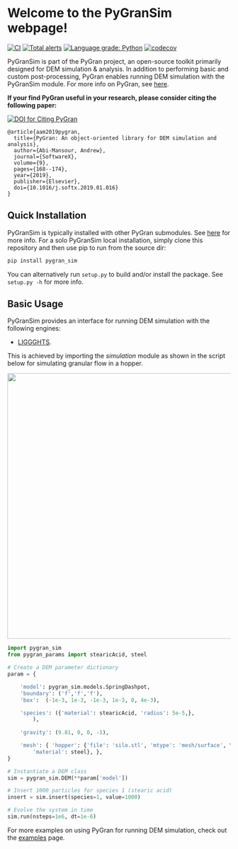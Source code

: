 # Welcome to the PyGranSim webpage!
[//]: # (Badges)
[![CI](https://github.com/Andrew-AbiMansour/PyGranSim/actions/workflows/CI.yaml/badge.svg)](https://github.com/Andrew-AbiMansour/PyGranSim/actions/workflows/CI.yaml)
[![Total alerts](https://img.shields.io/lgtm/alerts/g/Andrew-AbiMansour/PyGranSim.svg?logo=lgtm&logoWidth=18)](https://lgtm.com/projects/g/Andrew-AbiMansour/PyGranSim/alerts/)
[![Language grade: Python](https://img.shields.io/lgtm/grade/python/g/Andrew-AbiMansour/PyGranSim.svg?logo=lgtm&logoWidth=18)](https://lgtm.com/projects/g/Andrew-AbiMansour/PyGranSim/context:python)
[![codecov](https://codecov.io/gh/Andrew-AbiMansour/PyGranSim/branch/master/graph/badge.svg)](https://codecov.io/gh/Andrew-AbiMansour/PyGranSim/branch/master)

PyGranSim is part of the PyGran project, an open-source toolkit primarily designed for DEM simulation & analysis. In addition to performing basic and custom post-processing, PyGran enables running DEM simulation with the PyGranSim module. For more info on PyGran, see [here](http://www.pygran.org).

**If your find PyGran useful in your research, please consider citing the following paper:**

[![DOI for Citing PyGran](https://img.shields.io/badge/DOI-10.1021%2Facs.jctc.5b00056-blue.svg)](https://doi.org/10.1016/j.softx.2019.01.016)

```
@article{aam2019pygran,
  title={PyGran: An object-oriented library for DEM simulation and analysis},
  author={Abi-Mansour, Andrew},
  journal={SoftwareX},
  volume={9},
  pages={168--174},
  year={2019},
  publisher={Elsevier},
  doi={10.1016/j.softx.2019.01.016}
}
```

## Quick Installation
PyGranSim is typically installed with other PyGran submodules. See [here](http://andrew-abimansour.github.io/PyGran/docs/introduction.html#installation) for more info. For a solo PyGranSim local installation, simply clone this repository and then use pip to run from the source dir:
```bash
pip install pygran_sim
```
You can alternatively run ``setup.py`` to build and/or install the package. See ``setup.py -h`` for more info.


## Basic Usage
PyGranSim provides an interface for running DEM simulation with the following engines:
- [LIGGGHTS](https://www.cfdem.com/liggghtsr-open-source-discrete-element-method-particle-simulation-code). 

This is achieved by importing the <i>simulation</i> module as shown in the script below for simulating granular flow in a hopper.

<p style="text-align:center;"><img src="http://andrew-abimansour.github.io/PyGran/images/hopper.png" width="600"></p>

```python
import pygran_sim
from pygran_params import stearicAcid, steel

# Create a DEM parameter dictionary
param = {

	'model': pygran_sim.models.SpringDashpot,
	'boundary': ('f','f','f'),
	'box':  (-1e-3, 1e-3, -1e-3, 1e-3, 0, 4e-3),

	'species': ({'material': stearicAcid, 'radius': 5e-5,}, 
		),
		
	'gravity': (9.81, 0, 0, -1),

	'mesh': { 'hopper': {'file': 'silo.stl', 'mtype': 'mesh/surface', \
		'material': steel}, },
}

# Instantiate a DEM class
sim = pygran_sim.DEM(**param['model'])

# Insert 1000 particles for species 1 (stearic acid)
insert = sim.insert(species=1, value=1000) 

# Evolve the system in time 
sim.run(nsteps=1e6, dt=1e-6)
```

For more examples on using PyGran for running DEM simulation, check out the <a href="http://andrew-abimansour.github.io/PyGran/tests/examples.html">examples</a> page.
